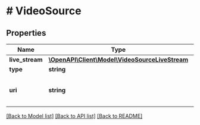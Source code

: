 # # VideoSource

## Properties

Name | Type | Description | Notes
------------ | ------------- | ------------- | -------------
**live_stream** | [**\OpenAPI\Client\Model\VideoSourceLiveStream**](VideoSourceLiveStream.md) |  | [optional]
**type** | **string** |  | [optional]
**uri** | **string** | The URL where the video is stored. | [optional]

[[Back to Model list]](../../README.md#models) [[Back to API list]](../../README.md#endpoints) [[Back to README]](../../README.md)
